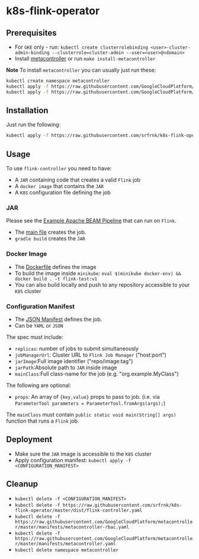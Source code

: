 # k8s-flink-operator

## Prerequisites

- For `GKE` only - run: `kubectl create clusterrolebinding <user>-cluster-admin-binding --clusterrole=cluster-admin --user=<user>@<domain>`
- Install [metacontroller](https://metacontroller.app/guide/install/) or run `make install-metacontroller`

**Note** To install `metacontroller` you can usually just run these:

```bash
kubectl create namespace metacontroller
kubectl apply -f https://raw.githubusercontent.com/GoogleCloudPlatform/metacontroller/master/manifests/metacontroller-rbac.yaml
kubectl apply -f https://raw.githubusercontent.com/GoogleCloudPlatform/metacontroller/master/manifests/metacontroller.yaml
```

## Installation

Just run the following:

```bash
kubectl apply -f https://raw.githubusercontent.com/srfrnk/k8s-flink-operator/master/dist/flink-controller.yaml
```

## Usage

To use `flink-controller` you need to have:

- A `JAR` containing code that creates a valid `Flink` job
- A `docker image` that contains the `JAR`
- A `K8S` configuration file defining the job

### JAR

Please see the [Example Apache BEAM Pipeline](https://github.com/srfrnk/k8s-flink-operator/tree/master/test) that can run on `Flink`.

- The [main file](https://github.com/srfrnk/k8s-flink-operator/blob/master/test/src/main/java/flink/test/App.java#L5) creates the job.
- `gradle build` creates the `JAR`

### Docker Image

- The [Dockerfile](https://github.com/srfrnk/k8s-flink-operator/blob/master/test/Dockerfile#L3) defines the image
- To build the image inside `minikube`: `eval $(minikube docker-env) && docker build . -t flink-test:v1`
- You can also build locally and push to any repository accessible to your `K8S` cluster

### Configuration Manifest

- The [JSON Manifest](https://github.com/srfrnk/k8s-flink-operator/blob/master/test/flink1job.json) defines the job.
- Can be `YAML` or `JSON`

The spec must include:

- `replicas`: number of jobs to submit simultaneously
- `jobManagerUrl`: Cluster URL to `Flink Job Manager` ("host:port")
- `jarImage`:Full image identifier ("repo/image:tag")
- `jarPath`:Absolute path to `JAR` inside image
- `mainClass`:Full class-name for the job (e.g. "org.example.MyClass")

The following are optional:

- `props`: An array of `{key,value}` props to pass to job. (i.e. via `ParameterTool parameters = ParameterTool.fromArgs(args);`)

The `mainClass` must contain `public static void main(String[] args)` function that runs a `Flink` job.

## Deployment

- Make sure the `JAR` image is accessible to the `K8S` cluster
- Apply configuration manifest: `kubectl apply -f <CONFIGURATION_MANIFEST>`

## Cleanup

- `kubectl delete -f <CONFIGURATION_MANIFEST>`
- `kubectl delete -f https://raw.githubusercontent.com/srfrnk/k8s-flink-operator/master/dist/flink-controller.yaml`
- `kubectl delete -f https://raw.githubusercontent.com/GoogleCloudPlatform/metacontroller/master/manifests/metacontroller-rbac.yaml`
- `kubectl delete -f https://raw.githubusercontent.com/GoogleCloudPlatform/metacontroller/master/manifests/metacontroller.yaml`
- `kubectl delete namespace metacontroller`
